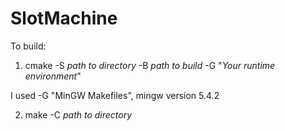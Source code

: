 # SlotMachine

To build:

1. cmake -S *path to directory* -B *path to build* -G "*Your runtime environment*" 

I used -G "MinGW Makefiles", mingw version 5.4.2
  
2. make -C *path to directory*
